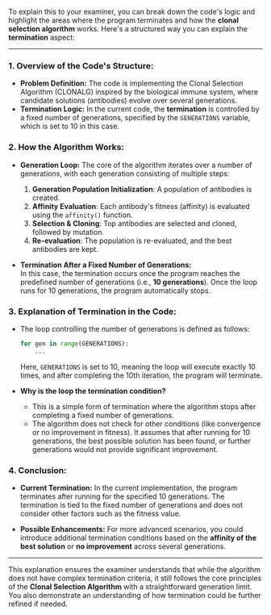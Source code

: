 To explain this to your examiner, you can break down the code's logic and highlight the areas where the program terminates and how the **clonal selection algorithm** works. Here's a structured way you can explain the **termination** aspect:

---

### **1. Overview of the Code's Structure:**

- **Problem Definition:** The code is implementing the Clonal Selection Algorithm (CLONALG) inspired by the biological immune system, where candidate solutions (antibodies) evolve over several generations.
- **Termination Logic:** In the current code, the **termination** is controlled by a fixed number of generations, specified by the `GENERATIONS` variable, which is set to 10 in this case.

### **2. How the Algorithm Works:**

- **Generation Loop:** The core of the algorithm iterates over a number of generations, with each generation consisting of multiple steps:
  1. **Generation Population Initialization**: A population of antibodies is created.
  2. **Affinity Evaluation**: Each antibody's fitness (affinity) is evaluated using the `affinity()` function.
  3. **Selection & Cloning**: Top antibodies are selected and cloned, followed by mutation.
  4. **Re-evaluation**: The population is re-evaluated, and the best antibodies are kept.
  
- **Termination After a Fixed Number of Generations:**  
  In this case, the termination occurs once the program reaches the predefined number of generations (i.e., **10 generations**). Once the loop runs for 10 generations, the program automatically stops.

### **3. Explanation of Termination in the Code:**

- The loop controlling the number of generations is defined as follows:
  
  ```python
  for gen in range(GENERATIONS):
      ...
  ```
  
  Here, `GENERATIONS` is set to 10, meaning the loop will execute exactly 10 times, and after completing the 10th iteration, the program will terminate.

- **Why is the loop the termination condition?**
  - This is a simple form of termination where the algorithm stops after completing a fixed number of generations.
  - The algorithm does not check for other conditions (like convergence or no improvement in fitness). It assumes that after running for 10 generations, the best possible solution has been found, or further generations would not provide significant improvement.



### **4. Conclusion:**

- **Current Termination:** In the current implementation, the program terminates after running for the specified 10 generations. The termination is tied to the fixed number of generations and does not consider other factors such as the fitness value.
  
- **Possible Enhancements:** For more advanced scenarios, you could introduce additional termination conditions based on the **affinity of the best solution** or **no improvement** across several generations.

---

This explanation ensures the examiner understands that while the algorithm does not have complex termination criteria, it still follows the core principles of the **Clonal Selection Algorithm** with a straightforward generation limit. You also demonstrate an understanding of how termination could be further refined if needed.

